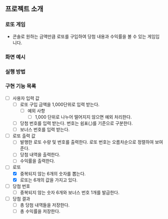 ## 프로젝트 소개
### 로또 게임
- 콘솔로 원하는 금액만큼 로또를 구입하여 당첨 내용과 수익률을 볼 수 있는 게임입니다.
### 화면 예시

### 실행 방법

### 구현 기능 목록
- [ ] 사용자 입력 값
  - [ ] 로또 구입 금액을 1,000단위로 입력 받는다.
    - [ ] 예외 사항
      - [ ] 1,000 단위로 나누어 떨어지지 않으면 예외 처리한다.
  - [ ] 당첨 번호를 입력 받는다. 번호는 쉼표(,)를 기준으로 구분한다.
  - [ ] 보너스 번호를 입력 받는다.
- [ ] 로또 출력 값
  - [ ] 발행한 로또 수량 및 번호를 출력한다. 로또 번호는 오름차순으로 정렬하여 보여준다.
  - [ ] 당첨 내역을 출력한다.
  - [ ] 수익률을 출력한다.
- [ ] 로또
  - [X] 중복되지 않는 6개의 숫자를 뽑는다.
  - [X] 로또는 6개의 값을 가지고 있다.
- [ ] 당첨 번호
  - [ ] 중복되지 않는 숫자 6개와 보너스 번호 1개를 발급한다.
- [ ] 당첨 결과
  - [ ] 총 당첨 내역들을 저장한다.
  - [ ] 총 수익률을 저장한다.